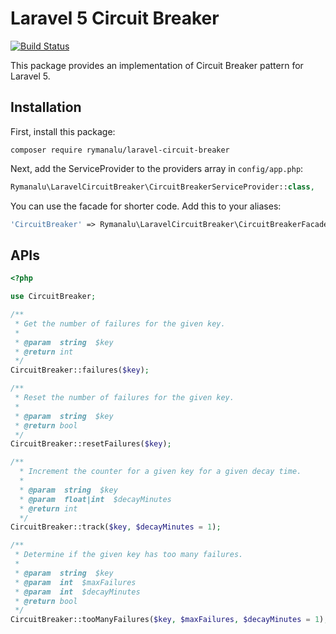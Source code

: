 # Laravel 5 Circuit Breaker

[![Build Status](https://travis-ci.org/rymanalu/laravel-circuit-breaker.svg?branch=master)](https://travis-ci.org/rymanalu/laravel-circuit-breaker)

This package provides an implementation of Circuit Breaker pattern for Laravel 5.


## Installation
First, install this package:
```
composer require rymanalu/laravel-circuit-breaker
```

Next, add the ServiceProvider to the providers array in `config/app.php`:
```php
Rymanalu\LaravelCircuitBreaker\CircuitBreakerServiceProvider::class,
```

You can use the facade for shorter code. Add this to your aliases:
```php
'CircuitBreaker' => Rymanalu\LaravelCircuitBreaker\CircuitBreakerFacade::class,
```

## APIs
```php
<?php

use CircuitBreaker;

/**
 * Get the number of failures for the given key.
 *
 * @param  string  $key
 * @return int
 */
CircuitBreaker::failures($key);

/**
 * Reset the number of failures for the given key.
 *
 * @param  string  $key
 * @return bool
 */
CircuitBreaker::resetFailures($key);

/**
  * Increment the counter for a given key for a given decay time.
  *
  * @param  string  $key
  * @param  float|int  $decayMinutes
  * @return int
  */
CircuitBreaker::track($key, $decayMinutes = 1);

/**
 * Determine if the given key has too many failures.
 *
 * @param  string  $key
 * @param  int  $maxFailures
 * @param  int  $decayMinutes
 * @return bool
 */
CircuitBreaker::tooManyFailures($key, $maxFailures, $decayMinutes = 1);
```
